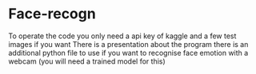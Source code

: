 # Face-recogn
To operate the code you only need a api key of kaggle and a few test images if you want
There is a presentation about the program
there is an additional python file to use if you want to recognise face emotion with a webcam (you will need a trained model for this)
